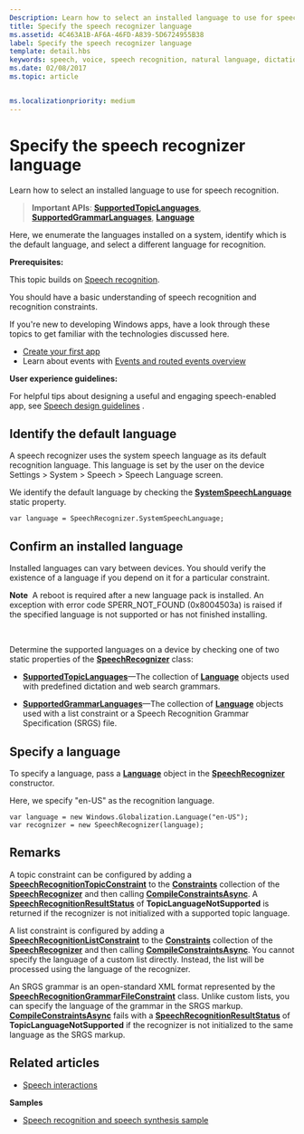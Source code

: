 ```yaml
---
Description: Learn how to select an installed language to use for speech recognition.
title: Specify the speech recognizer language
ms.assetid: 4C463A1B-AF6A-46FD-A839-5D6724955B38
label: Specify the speech recognizer language
template: detail.hbs
keywords: speech, voice, speech recognition, natural language, dictation, input, user interaction
ms.date: 02/08/2017
ms.topic: article


ms.localizationpriority: medium
---
```

# Specify the speech recognizer language


Learn how to select an installed language to use for speech recognition.

> **Important APIs**: [**SupportedTopicLanguages**](https://docs.microsoft.com/uwp/api/windows.media.speechrecognition.speechrecognizer.supportedtopiclanguages), [**SupportedGrammarLanguages**](https://docs.microsoft.com/uwp/api/windows.media.speechrecognition.speechrecognizer.supportedgrammarlanguages), [**Language**](https://docs.microsoft.com/uwp/api/Windows.Globalization.Language)


Here, we enumerate the languages installed on a system, identify which is the default language, and select a different language for recognition.

**Prerequisites:**

This topic builds on [Speech recognition](speech-recognition.md).

You should have a basic understanding of speech recognition and recognition constraints.

If you're new to developing Windows apps, have a look through these topics to get familiar with the technologies discussed here.

-   [Create your first app](https://docs.microsoft.com/windows/uwp/get-started/your-first-app)
-   Learn about events with [Events and routed events overview](https://docs.microsoft.com/windows/uwp/xaml-platform/events-and-routed-events-overview)

**User experience guidelines:**

For helpful tips about designing a useful and engaging speech-enabled app, see [Speech design guidelines](https://docs.microsoft.com/windows/uwp/input-and-devices/speech-interactions) .

## Identify the default language


A speech recognizer uses the system speech language as its default recognition language. This language is set by the user on the device Settings &gt; System &gt; Speech &gt; Speech Language screen.

We identify the default language by checking the [**SystemSpeechLanguage**](https://docs.microsoft.com/uwp/api/windows.media.speechrecognition.speechrecognizer.systemspeechlanguage) static property.

```CSharp
var language = SpeechRecognizer.SystemSpeechLanguage; 
```

## Confirm an installed language


Installed languages can vary between devices. You should verify the existence of a language if you depend on it for a particular constraint.

**Note**  A reboot is required after a new language pack is installed. An exception with error code SPERR\_NOT\_FOUND (0x8004503a) is raised if the specified language is not supported or has not finished installing.

 

Determine the supported languages on a device by checking one of two static properties of the [**SpeechRecognizer**](https://docs.microsoft.com/uwp/api/Windows.Media.SpeechRecognition.SpeechRecognizer) class:

-   [**SupportedTopicLanguages**](https://docs.microsoft.com/uwp/api/windows.media.speechrecognition.speechrecognizer.supportedtopiclanguages)—The collection of [**Language**](https://docs.microsoft.com/uwp/api/Windows.Globalization.Language) objects used with predefined dictation and web search grammars.

-   [**SupportedGrammarLanguages**](https://docs.microsoft.com/uwp/api/windows.media.speechrecognition.speechrecognizer.supportedgrammarlanguages)—The collection of [**Language**](https://docs.microsoft.com/uwp/api/Windows.Globalization.Language) objects used with a list constraint or a Speech Recognition Grammar Specification (SRGS) file.

## Specify a language


To specify a language, pass a [**Language**](https://docs.microsoft.com/uwp/api/Windows.Globalization.Language) object in the [**SpeechRecognizer**](https://docs.microsoft.com/uwp/api/Windows.Media.SpeechRecognition.SpeechRecognizer) constructor.

Here, we specify "en-US" as the recognition language.


```CSharp
var language = new Windows.Globalization.Language("en-US"); 
var recognizer = new SpeechRecognizer(language); 
```

## Remarks


A topic constraint can be configured by adding a [**SpeechRecognitionTopicConstraint**](https://docs.microsoft.com/uwp/api/Windows.Media.SpeechRecognition.SpeechRecognitionTopicConstraint) to the [**Constraints**](https://docs.microsoft.com/uwp/api/windows.media.speechrecognition.speechrecognizer.constraints) collection of the [**SpeechRecognizer**](https://docs.microsoft.com/uwp/api/Windows.Media.SpeechRecognition.SpeechRecognizer) and then calling [**CompileConstraintsAsync**](https://docs.microsoft.com/uwp/api/windows.media.speechrecognition.speechrecognizer.compileconstraintsasync). A [**SpeechRecognitionResultStatus**](https://docs.microsoft.com/uwp/api/Windows.Media.SpeechRecognition.SpeechRecognitionResultStatus) of **TopicLanguageNotSupported** is returned if the recognizer is not initialized with a supported topic language.

A list constraint is configured by adding a [**SpeechRecognitionListConstraint**](https://docs.microsoft.com/uwp/api/Windows.Media.SpeechRecognition.SpeechRecognitionListConstraint) to the [**Constraints**](https://docs.microsoft.com/uwp/api/windows.media.speechrecognition.speechrecognizer.constraints) collection of the [**SpeechRecognizer**](https://docs.microsoft.com/uwp/api/Windows.Media.SpeechRecognition.SpeechRecognizer) and then calling [**CompileConstraintsAsync**](https://docs.microsoft.com/uwp/api/windows.media.speechrecognition.speechrecognizer.compileconstraintsasync). You cannot specify the language of a custom list directly. Instead, the list will be processed using the language of the recognizer.

An SRGS grammar is an open-standard XML format represented by the [**SpeechRecognitionGrammarFileConstraint**](https://docs.microsoft.com/uwp/api/Windows.Media.SpeechRecognition.SpeechRecognitionGrammarFileConstraint) class. Unlike custom lists, you can specify the language of the grammar in the SRGS markup. [**CompileConstraintsAsync**](https://docs.microsoft.com/uwp/api/windows.media.speechrecognition.speechrecognizer.compileconstraintsasync) fails with a [**SpeechRecognitionResultStatus**](https://docs.microsoft.com/uwp/api/Windows.Media.SpeechRecognition.SpeechRecognitionResultStatus) of **TopicLanguageNotSupported** if the recognizer is not initialized to the same language as the SRGS markup.

## Related articles

* [Speech interactions](speech-interactions.md)

**Samples**

* [Speech recognition and speech synthesis sample](https://github.com/Microsoft/Windows-universal-samples/tree/master/Samples/SpeechRecognitionAndSynthesis)
 

 




